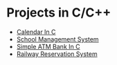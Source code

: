 # Projects in C/C++

- [Calendar In C](Calendar_In_C.md)
- [School Management System](School_Management_System.md)
- [Simple ATM Bank In C](Simple_ATM_Bank_in_C.md)
- [Railway Reservation System](Railway_Reservation_System.md)
  